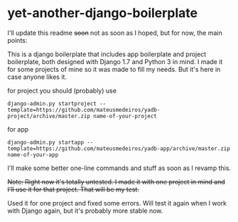 yet-another-django-boilerplate
==============================

I'll update this readme ~~soon~~ not as soon as I hoped, but for now, the main points:

This is a django boilerplate that includes app boilerplate and project boilerplate, both designed with Django 1.7 and Python 3 in mind.
I made it for some projects of mine so it was made to fill my needs. But it's here in case anyone likes it.

for project you should (probably) use 

```
django-admin.py startproject --template=https://github.com/mateusmedeiros/yadb-project/archive/master.zip name-of-your-project
```

for app

```
django-admin.py startapp --template=https://github.com/mateusmedeiros/yadb-app/archive/master.zip name-of-your-app
```

I'll make some better one-line commands and stuff as soon as I revamp this.

~~Note: Right now it's totally untested. I made it with one project in mind and I'll use it for that project. That will be my test.~~

Used it for one project and fixed some errors. Will test it again when I work with Django again, but it's probably more stable now.
